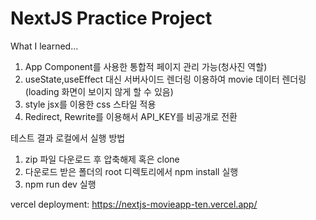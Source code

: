 # NextJS Practice Project

What I learned...

1. App Component를 사용한 통합적 페이지 관리 가능(청사진 역할)
2. useState,useEffect 대신 서버사이드 렌더링 이용하여 movie 데이터 렌더링 (loading 화면이 보이지 않게 할 수 있음)
3. style jsx를 이용한 css 스타일 적용
4. Redirect, Rewrite를 이용해서 API_KEY를 비공개로 전환

테스트 결과 로컬에서 실행 방법

1. zip 파일 다운로드 후 압축해제 혹은 clone
2. 다운로드 받은 폴더의 root 디렉토리에서 npm install 실행
3. npm run dev 실행

vercel deployment: https://nextjs-movieapp-ten.vercel.app/

